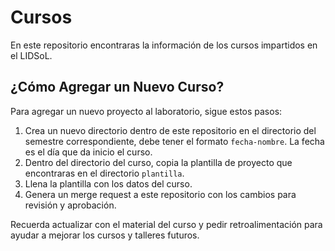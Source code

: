 # Cursos

En este repositorio encontraras la información de los cursos impartidos en el LIDSoL.

## ¿Cómo Agregar un Nuevo Curso?

Para agregar un nuevo proyecto al laboratorio, sigue estos pasos:

1. Crea un nuevo directorio dentro de este repositorio en el directorio del semestre correspondiente, debe tener el formato `fecha-nombre`. La fecha es el día que da inicio el curso.
2. Dentro del directorio del curso, copia la plantilla de proyecto que encontraras en el directorio `plantilla`.
3. Llena la plantilla con los datos del curso.
4. Genera un merge request a este repositorio con los cambios para revisión y aprobación.

Recuerda actualizar con el material del curso y pedir retroalimentación para ayudar a mejorar los cursos y talleres futuros.
